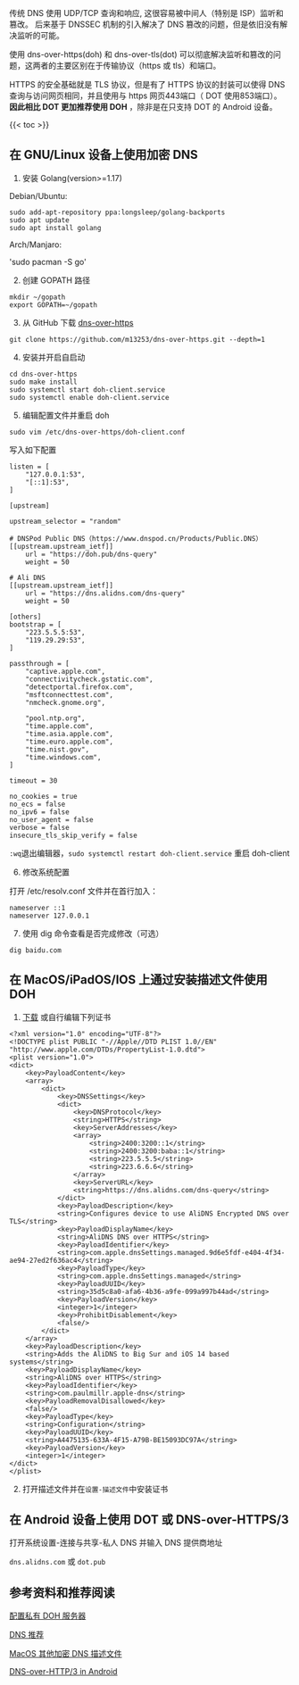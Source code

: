 
传统 DNS 使用 UDP/TCP 查询和响应, 这很容易被中间人（特别是 ISP）监听和篡改。
后来基于 DNSSEC 机制的引入解决了 DNS 篡改的问题，但是依旧没有解决监听的可能。

使用 dns-over-https(doh) 和 dns-over-tls(dot) 可以彻底解决监听和篡改的问题，这两者的主要区别在于传输协议（https 或 tls）和端口。

<!--more-->

HTTPS 的安全基础就是 TLS 协议，但是有了 HTTPS 协议的封装可以使得 DNS 查询与访问网页相同，并且使用与 https 网页443端口（ DOT 使用853端口）。
**因此相比 DOT 更加推荐使用 DOH** ，除非是在只支持 DOT 的 Android 设备。

{{< toc >}}

## 在 GNU/Linux 设备上使用加密 DNS

1. 安装 Golang(version>=1.17)

Debian/Ubuntu:

```
sudo add-apt-repository ppa:longsleep/golang-backports
sudo apt update
sudo apt install golang
```

Arch/Manjaro:

'sudo pacman -S go'

2. 创建 GOPATH 路径

```
mkdir ~/gopath
export GOPATH=~/gopath
```

3. 从 GitHub 下载 [ dns-over-https ](https://github.com/m13253/dns-over-https)

`git clone https://github.com/m13253/dns-over-https.git --depth=1`

4. 安装并开启自启动

```
cd dns-over-https
sudo make install
sudo systemctl start doh-client.service
sudo systemctl enable doh-client.service
```

5. 编辑配置文件并重启 doh

`sudo vim /etc/dns-over-https/doh-client.conf`

写入如下配置

```
listen = [
    "127.0.0.1:53",
    "[::1]:53",
]

[upstream]

upstream_selector = "random"

# DNSPod Public DNS（https://www.dnspod.cn/Products/Public.DNS）
[[upstream.upstream_ietf]]
    url = "https://doh.pub/dns-query"
    weight = 50

# Ali DNS
[[upstream.upstream_ietf]]
    url = "https://dns.alidns.com/dns-query"
    weight = 50

[others]
bootstrap = [
    "223.5.5.5:53",
    "119.29.29:53",
]

passthrough = [
    "captive.apple.com",
    "connectivitycheck.gstatic.com",
    "detectportal.firefox.com",
    "msftconnecttest.com",
    "nmcheck.gnome.org",

    "pool.ntp.org",
    "time.apple.com",
    "time.asia.apple.com",
    "time.euro.apple.com",
    "time.nist.gov",
    "time.windows.com",
]

timeout = 30

no_cookies = true
no_ecs = false
no_ipv6 = false
no_user_agent = false
verbose = false
insecure_tls_skip_verify = false
```

`:wq`退出编辑器，`sudo systemctl restart doh-client.service` 重启 doh-client

6. 修改系统配置

打开 /etc/resolv.conf 文件并在首行加入：

```
nameserver ::1
nameserver 127.0.0.1
```

7. 使用 dig 命令查看是否完成修改（可选）

`dig baidu.com`

## 在 MacOS/iPadOS/IOS 上通过安装描述文件使用 DOH

1. [下载](https://raw.githubusercontent.com/paulmillr/encrypted-dns/master/profiles/alibaba-https.mobileconfig) 或自行编辑下列证书

```
<?xml version="1.0" encoding="UTF-8"?>
<!DOCTYPE plist PUBLIC "-//Apple//DTD PLIST 1.0//EN" "http://www.apple.com/DTDs/PropertyList-1.0.dtd">
<plist version="1.0">
<dict>
	<key>PayloadContent</key>
	<array>
		<dict>
			<key>DNSSettings</key>
			<dict>
				<key>DNSProtocol</key>
				<string>HTTPS</string>
				<key>ServerAddresses</key>
				<array>
					<string>2400:3200::1</string>
					<string>2400:3200:baba::1</string>
					<string>223.5.5.5</string>
					<string>223.6.6.6</string>
				</array>
				<key>ServerURL</key>
				<string>https://dns.alidns.com/dns-query</string>
			</dict>
			<key>PayloadDescription</key>
			<string>Configures device to use AliDNS Encrypted DNS over TLS</string>
			<key>PayloadDisplayName</key>
			<string>AliDNS DNS over HTTPS</string>
			<key>PayloadIdentifier</key>
			<string>com.apple.dnsSettings.managed.9d6e5fdf-e404-4f34-ae94-27ed2f636ac4</string>
			<key>PayloadType</key>
			<string>com.apple.dnsSettings.managed</string>
			<key>PayloadUUID</key>
			<string>35d5c8a0-afa6-4b36-a9fe-099a997b44ad</string>
			<key>PayloadVersion</key>
			<integer>1</integer>
			<key>ProhibitDisablement</key>
			<false/>
		</dict>
	</array>
	<key>PayloadDescription</key>
	<string>Adds the AliDNS to Big Sur and iOS 14 based systems</string>
	<key>PayloadDisplayName</key>
	<string>AliDNS over HTTPS</string>
	<key>PayloadIdentifier</key>
	<string>com.paulmillr.apple-dns</string>
	<key>PayloadRemovalDisallowed</key>
	<false/>
	<key>PayloadType</key>
	<string>Configuration</string>
	<key>PayloadUUID</key>
	<string>A4475135-633A-4F15-A79B-BE15093DC97A</string>
	<key>PayloadVersion</key>
	<integer>1</integer>
</dict>
</plist>
```

2. 打开描述文件并在`设置-描述文件`中安装证书

## 在 Android 设备上使用 DOT 或 DNS-over-HTTPS/3

打开系统设置-连接与共享-私人 DNS 并输入 DNS 提供商地址

`dns.alidns.com` 或 `dot.pub`


## 参考资料和推荐阅读

[ 配置私有 DOH 服务器 ](https://www.aaflalo.me/2018/10/tutorial-setup-dns-over-https-server/)

[ DNS 推荐 ](https://blog.diing.uk/post/dns/)

[ MacOS 其他加密 DNS 描述文件 ](https://github.com/paulmillr/encrypted-dns)

[ DNS-over-HTTP/3 in Android ](https://security.googleblog.com/2022/07/dns-over-http3-in-android.html)
